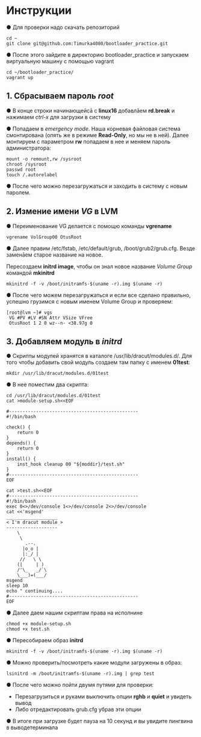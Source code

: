 
# Инструкции
● Для проверки надо скачать репозиторий 

	cd ~
    git clone git@github.com:Timurka4080/bootloader_practice.git
	
● После этого зайдите в директорию bootloader_practice и запускаем виртуальную машину с помощью vagrant

	cd ~/bootloader_practice/
	vagrant up 
 
## 1. Сбрасываем пароль _root_
● В конце строки начинающейсā с __linux16__ добавлāем __rd.break__ и нажимаем _сtrl-x_ для загрузки в систему

● Попадаем в _emergency mode_. Наша корневая файловая система смонтирована (опять же в режиме **Read-Only**, но мы не в ней). Далее монтируем с параметром **rw** попадаем в нее и меняем пароль администратора:

	mount -o remount,rw /sysroot
	chroot /sysroot
	passwd root
	touch /.autorelabel

● После чего можно перезагружаться и заходить в систему с новым паролем.	

## 2. Измение имени _VG_  в LVM
● Переименование  VG делается с помощю команды __vgrename__

    vgrename VolGroup00 OtusRoot

● Далее правим /etc/fstab, /etc/default/grub, /boot/grub2/grub.cfg. Везде заменāем старое название на новое.   

Пересоздаем __initrd image__, чтобы он знал новое название _Volume Group_ командой __mkinitrd__

    mkinitrd -f -v /boot/initramfs-$(uname -r).img $(uname -r)

● После чего можем перезагружаться и если все сделано правильно, успешно грузимся с новым именем Volume Group и проверяем:

    [root@lvm ~]# vgs
     VG #PV #LV #SN Attr VSize VFree
     OtusRoot 1 2 0 wz--n- <38.97g 0

## 3. Добавляем модуль в _initrd_
● Скрипты модулей хранятся в каталоге /usr/lib/dracut/modules.d/. Для того чтобы добавить свой модуль создаем там папку с именем __01test__:

    mkdir /usr/lib/dracut/modules.d/01test

● В нее поместим два скрипта:

    cd /usr/lib/dracut/modules.d/01test
    cat >module-setup.sh<<EOF

    #------------------------------------------------
    #!/bin/bash
 
    check() {
        return 0 
    } 
    depends() {
        return 0 
    } 
    install() {
        inst_hook cleanup 00 "${moddir}/test.sh" 
    } 
    #------------------------------------------------
    EOF

    cat >test.sh<<EOF
    #------------------------------------------------
    #!/bin/bash 
    exec 0<>/dev/console 1<>/dev/console 2<>/dev/console 
    cat <<'msgend' 
    ___________________ 
    < I'm dracut module > 
    ------------------- 
        \
         \ 
           .--. 
          |o_o | 
          |:_/ | 
         //   \ \ 
        (|     | ) 
        /'\_   _/`\ 
        \___)=(___/ 
    msgend 
    sleep 10 
    echo " continuing....
    #------------------------------------------------
    EOF

● Далее даем нашим скриптам права на исполнине

    chmod +x module-setup.sh
    chmod +x test.sh

● Пересобираем образ __initrd__

    mkinitrd -f -v /boot/initramfs-$(uname -r).img $(uname -r)

● Можно проверить/посмотреть какие модули загружены в образ:

    lsinitrd -m /boot/initramfs-$(uname -r).img | grep test

● После чего можно пойти двумя путями для проверки:

* Перезагрузиться и руками выключить опции __rghb__ и __quiet__ и увидеть вывод
* Либо отредактировать grub.cfg убрав эти опции

● В итоге при загрузке будет пауза на 10 секунд и вы увидите пингвина в выводетерминала
